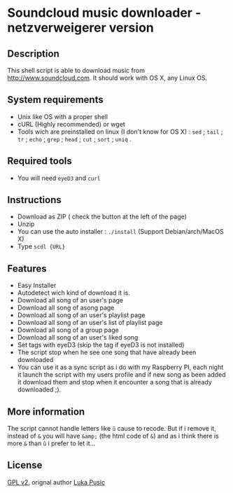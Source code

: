 Soundcloud music downloader - netzverweigerer version
==============

Description
--------------
This shell script is able to download music from http://www.soundcloud.com.
It should work with OS X, any Linux OS.

System requirements
--------------
* Unix like OS with a proper shell
* cURL (Highly recommended) or wget
* Tools wich are preinstalled on linux (I don't know  for OS X) : `sed` ; `tail` ; `tr` ; `echo` ; `grep` ; `head` ; `cut` ; `sort` ; `uniq` .


Required tools
--------------
* You will need `eyeD3` and `curl` 


Instructions
--------------
* Download as ZIP ( check the button at the left of the page)
* Unzip
* You can use the auto installer : `./install` (Support Debian/arch/MacOS X)
* Type `scdl {URL}`


Features
--------------
* Easy Installer
* Autodetect wich kind of download it is.
* Download all song of an user's page
* Download all song of asong page
* Download all song of an user's playlist page
* Download all song of an user's list of playlist page
* Download all song of a group page
* Download all song of an user's liked song
* Set tags with eyeD3 (skip the tag if eyeD3 is not installed)
* The script stop when he see one song that have already been downloaded
* You can use it as a sync script as i do with my Raspberry PI, each night it launch the script with my users profile and if new song as been added it download them and stop when it encounter a song that is already downloaded ;).


More information
--------------
The script cannot handle letters like `û` cause to recode. But if i remove it, instead of `&` you will have `&amp;` (the html code of `&`) and as i think there is more `&` than `û` i prefer to let it...


License
--------------
[GPL v2](https://www.gnu.org/licenses/gpl-2.0.txt), orignal author [Luka Pusic](http://pusic.si)
